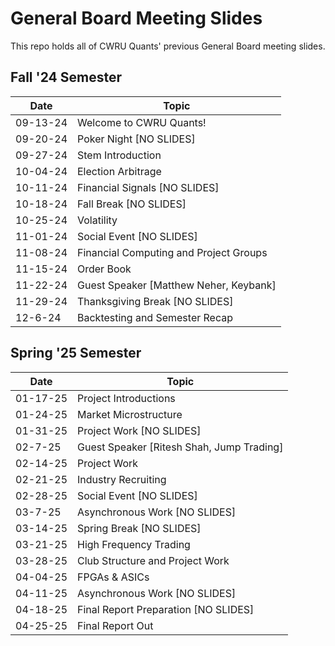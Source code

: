 # General Board Meeting Slides

This repo holds all of CWRU Quants' previous General Board meeting slides.

## Fall '24 Semester

| Date      | Topic               |
| --------- | -----------------   |
| 09-13-24  | Welcome to CWRU Quants!    |
| 09-20-24 | Poker Night [NO SLIDES] | 
| 09-27-24  | Stem Introduction   |
| 10-04-24  | Election Arbitrage  |
| 10-11-24 | Financial Signals [NO SLIDES] |
| 10-18-24 | Fall Break [NO SLIDES] |
| 10-25-24  | Volatility          |
| 11-01-24 | Social Event [NO SLIDES] |
| 11-08-24  | Financial Computing and Project Groups  |
| 11-15-24 | Order Book |
| 11-22-24 | Guest Speaker [Matthew Neher, Keybank] | 
| 11-29-24 | Thanksgiving Break [NO SLIDES] |
| 12-6-24 | Backtesting and Semester Recap |

## Spring '25 Semester

| Date      | Topic               |
| --------- | -----------------   |
| 01-17-25 | Project Introductions |
| 01-24-25 | Market Microstructure |
| 01-31-25 | Project Work [NO SLIDES] |
| 02-7-25 | Guest Speaker [Ritesh Shah, Jump Trading] |
| 02-14-25 | Project Work |
| 02-21-25 | Industry Recruiting |
| 02-28-25 | Social Event [NO SLIDES] |
| 03-7-25 | Asynchronous Work [NO SLIDES] |
| 03-14-25 | Spring Break [NO SLIDES] |
| 03-21-25 | High Frequency Trading |
| 03-28-25 | Club Structure and Project Work |
| 04-04-25 | FPGAs & ASICs |
| 04-11-25 | Asynchronous Work [NO SLIDES] |
| 04-18-25 | Final Report Preparation [NO SLIDES] |
| 04-25-25 | Final Report Out |
